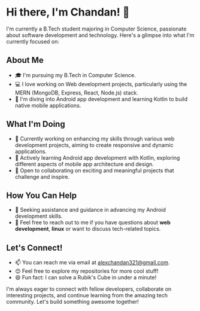 # Hi there, I'm Chandan! 👋

I'm currently a B.Tech student majoring in Computer Science, passionate about software development and technology. Here's a glimpse into what I'm currently focused on:

## About Me
- 🎓 I'm pursuing my B.Tech in Computer Science.
- 💻 I love working on Web development projects, particularly using the MERN (MongoDB, Express, React, Node.js) stack.
- 📱 I'm diving into Android app development and learning Kotlin to build native mobile applications.

## What I'm Doing
- 🔭 Currently working on enhancing my skills through various web development projects, aiming to create responsive and dynamic applications.
- 🌱 Actively learning Android app development with Kotlin, exploring different aspects of mobile app architecture and design.
- 👯 Open to collaborating on exciting and meaningful projects that challenge and inspire.

## How You Can Help
- 🤔 Seeking assistance and guidance in advancing my Android development skills.
- 💬 Feel free to reach out to me if you have questions about **web development**, **linux** or want to discuss tech-related topics.

## Let's Connect!
- 📫 You can reach me via email at [alexchandan321@gmail.com](mailto:alexchandan321@gmail.com).
- 😊 Feel free to explore my repositories for more cool stuff!
- 😄 Fun fact: I can solve a Rubik's Cube in under a minute!

I'm always eager to connect with fellow developers, collaborate on interesting projects, and continue learning from the amazing tech community. Let's build something awesome together!
